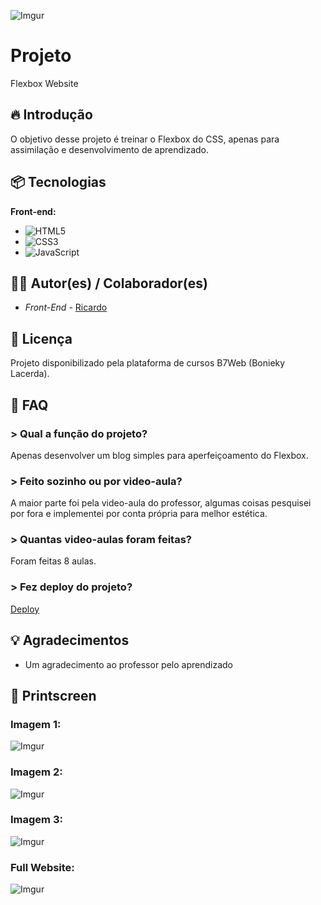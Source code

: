 ![Imgur](https://i.imgur.com/Bym2Q2L.png)

# Projeto
Flexbox Website

## 🔥 Introdução
O objetivo desse projeto é treinar o Flexbox do CSS, apenas para assimilação e desenvolvimento de aprendizado.

## 📦 Tecnologias

**Front-end:**

* ![HTML5](https://img.shields.io/badge/html5-%23E34F26.svg?style=for-the-badge&logo=html5&logoColor=white)
* ![CSS3](https://img.shields.io/badge/css3-%231572B6.svg?style=for-the-badge&logo=css3&logoColor=white)
* ![JavaScript](https://img.shields.io/badge/javascript-%23323330.svg?style=for-the-badge&logo=javascript&logoColor=%23F7DF1E)

## 👷‍♂️ Autor(es) / Colaborador(es)
 
  * *Front-End* - [Ricardo](https://github.com/riicard0)

## 📄 Licença
Projeto disponibilizado pela plataforma de cursos B7Web (Bonieky Lacerda).

## 💭 FAQ

### > Qual a função do projeto?
Apenas desenvolver um blog simples para aperfeiçoamento do Flexbox.

### > Feito sozinho ou por video-aula?
A maior parte foi pela video-aula do professor, algumas coisas pesquisei por fora e implementei por conta própria para melhor estética.

### > Quantas video-aulas foram feitas?
Foram feitas 8 aulas.

### > Fez deploy do projeto?
[Deploy](https://b7web-3.vercel.app/)

 
## 💡 Agradecimentos
* Um agradecimento ao professor pelo aprendizado

## 📸 Printscreen

### Imagem 1:
![Imgur](https://i.imgur.com/eREsKBU.png)

### Imagem 2:
![Imgur](https://i.imgur.com/d5Zvtts.png)

### Imagem 3:
![Imgur](https://i.imgur.com/Jf2fpO8.png)

### Full Website:
![Imgur](https://i.imgur.com/gvx48ia.jpg)